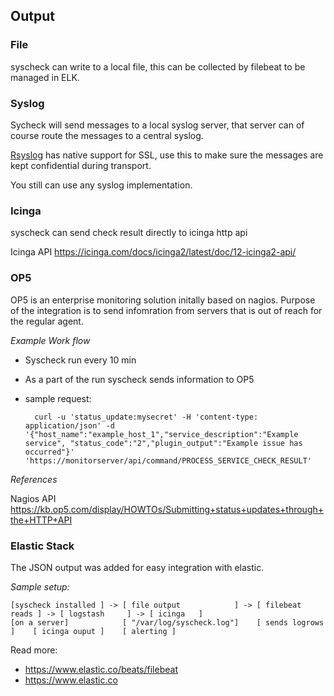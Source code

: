 ## Output


### File


syscheck can write to a local file, this can be collected by filebeat to be managed in ELK.

### Syslog


Sycheck will send messages to a local syslog server, that server can of course route the messages to a central syslog.

[Rsyslog](http://www.rsyslog.com/doc-rsyslog_secure_tls.html) has native support for SSL, use this to make sure the messages are kept confidential during transport.

You still can use any syslog implementation.

### Icinga

syscheck can send check result directly to icinga  http api

Icinga API <https://icinga.com/docs/icinga2/latest/doc/12-icinga2-api/>

### OP5


OP5 is an enterprise monitoring solution initally based on nagios.
Purpose of the integration is to send infomration from servers that is out of reach for the regular agent.

*Example Work flow*


* Syscheck run every 10 min
* As a part of the run syscheck sends information to OP5
* sample request:

        curl -u 'status_update:mysecret' -H 'content-type: application/json' -d '{"host_name":"example_host_1","service_description":"Example service", "status_code":"2","plugin_output":"Example issue has occurred"}' 'https://monitorserver/api/command/PROCESS_SERVICE_CHECK_RESULT'

*References*

Nagios API <https://kb.op5.com/display/HOWTOs/Submitting+status+updates+through+the+HTTP+API>

### Elastic Stack

The JSON output was added for easy integration with elastic.

*Sample setup:*

```
[syscheck installed ] -> [ file output            ] -> [ filebeat reads ] -> [ logstash     ] -> [ icinga   ]
[on a server]            [ "/var/log/syscheck.log"]    [ sends logrows  ]    [ icinga ouput ]    [ alerting ]
```

Read more:
* <https://www.elastic.co/beats/filebeat>
* <https://www.elastic.co>
